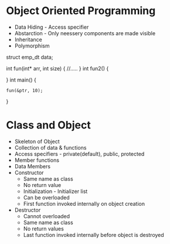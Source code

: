 # Object Oriented Programming
* Data Hiding - Access specifier
* Abstarction - Only neessery components are made visible
* Inheritance
* Polymorphism

struct emp_dt data;

int fun(int* arr, int size)
{
    //.....
}
int fun2()
{

}
int main()
{

    fun(&ptr, 10);
}

# Class and Object
* Skeleton of Object
* Collection of data & functions
* Access specifiers - private(default), public, protected
* Member functions
* Data Members
* Constructor 
    * Same name as class
    * No return value
    * Initialization - Initializer list
    * Can be overloaded
    * First function invoked internally on object creation
* Destructor
    * Cannot overloaded
    * Same name as class
    * No return values
    * Last function invoked internally before object is destroyed